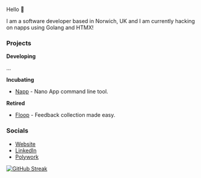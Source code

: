 Hello 👋

I am a software developer based in Norwich, UK and I am currently hacking on napps using Golang and HTMX!

### Projects

**Developing**

...

**Incubating**

* [Napp](https://github.com/damiensedgwick/napp) - Nano App command line tool.

**Retired**

* [Floop](https://github.com/damiensedgwick/floop) - Feedback collection made easy.

### Socials

* [Website](https://www.damiensedgwick.com)
* [LinkedIn](https://www.twitter.com/damiensedgwick)
* [Polywork](https://www.polywork.com/dks)

[![GitHub Streak](https://streak-stats.demolab.com?user=damiensedgwick&hide_border=true)](https://git.io/streak-stats)
